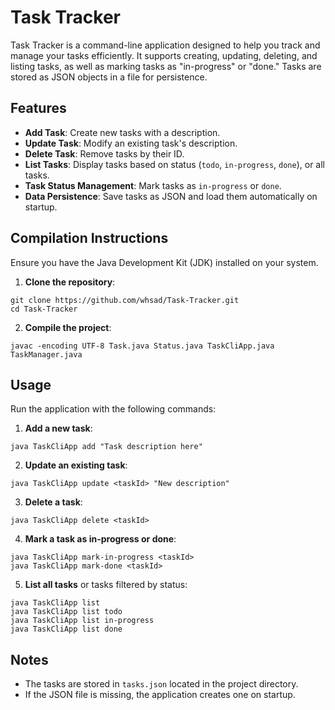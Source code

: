 # Task Tracker

Task Tracker is a command-line application designed to help you track and manage your tasks efficiently. It supports creating, updating, deleting, and listing tasks, as well as marking tasks as "in-progress" or "done." Tasks are stored as JSON objects in a file for persistence.

## Features

- **Add Task**: Create new tasks with a description.
- **Update Task**: Modify an existing task's description.
- **Delete Task**: Remove tasks by their ID.
- **List Tasks**: Display tasks based on status (`todo`, `in-progress`, `done`), or all tasks.
- **Task Status Management**: Mark tasks as `in-progress` or `done`.
- **Data Persistence**: Save tasks as JSON and load them automatically on startup.

## Compilation Instructions

Ensure you have the Java Development Kit (JDK) installed on your system.

1. **Clone the repository**:

```
git clone https://github.com/whsad/Task-Tracker.git
cd Task-Tracker
```

2. **Compile the project**:

```
javac -encoding UTF-8 Task.java Status.java TaskCliApp.java TaskManager.java
```

## Usage

Run the application with the following commands:

1. **Add a new task**:

```
java TaskCliApp add "Task description here"
```

2. **Update an existing task**:

```
java TaskCliApp update <taskId> "New description"
```

3. **Delete a task**:

```
java TaskCliApp delete <taskId>
```

4. **Mark a task as in-progress or done**:

```
java TaskCliApp mark-in-progress <taskId>
java TaskCliApp mark-done <taskId>
```

5. **List all tasks** or tasks filtered by status:

```
java TaskCliApp list
java TaskCliApp list todo
java TaskCliApp list in-progress
java TaskCliApp list done
```

## Notes

- The tasks are stored in `tasks.json` located in the project directory.
- If the JSON file is missing, the application creates one on startup.
